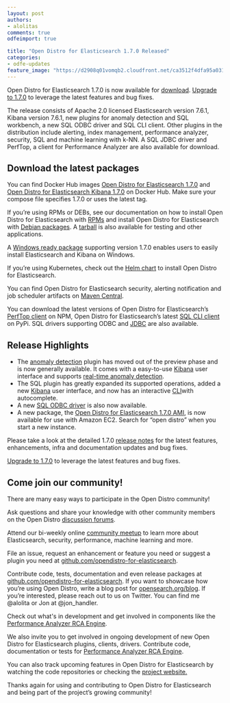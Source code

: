 ```yaml
---
layout: post
authors: 
- alolitas
comments: true
odfeimport: true

title: "Open Distro for Elasticsearch 1.7.0 Released"
categories:
- odfe-updates
feature_image: "https://d2908q01vomqb2.cloudfront.net/ca3512f4dfa95a03169c5a670a4c91a19b3077b4/2019/03/26/open_disto-elasticsearch-logo-800x400.jpg"
---
```


Open Distro for Elasticsearch 1.7.0 is now available for [download](https://opendistro.github.io/for-elasticsearch/downloads.html). [Upgrade to 1.7.0](https://opendistro.github.io/for-elasticsearch/downloads.html) to leverage the latest features and bug fixes.

The release consists of Apache 2.0 licensed Elasticsearch version 7.6.1, Kibana version 7.6.1, new plugins for anomaly detection and SQL workbench, a new SQL ODBC driver and SQL CLI client. Other plugins in the distribution include alerting, index management, performance analyzer, security, SQL and machine learning with k-NN. A SQL JDBC driver and PerfTop, a client for Performance Analyzer are also available for download.

## Download the latest packages

You can find Docker Hub images [Open Distro for Elasticsearch 1.7.0](https://hub.docker.com/r/amazon/opendistro-for-elasticsearch) and [Open Distro for Elasticsearch Kibana 1.7.0](https://hub.docker.com/r/amazon/opendistro-for-elasticsearch-kibana) on Docker Hub. Make sure your compose file specifies 1.7.0 or uses the latest tag.

If you’re using RPMs or DEBs, see our documentation on how to install Open Distro for Elasticsearch with [RPMs](https://opendistro.github.io/for-elasticsearch-docs/docs/install/rpm/) and install Open Distro for Elasticsearch with [Debian packages](https://opendistro.github.io/for-elasticsearch-docs/docs/install/deb/). A [tarball](https://opendistro.github.io/for-elasticsearch-docs/docs/install/tar/) is also available for testing and other applications.

A [Windows ready package](https://opendistro.github.io/for-elasticsearch-docs/docs/install/windows/) supporting version 1.7.0 enables users to easily install Elasticsearch and Kibana on Windows.

If you’re using Kubernetes, check out the [Helm chart](https://opendistro.github.io/for-elasticsearch-docs/docs/install/helm/) to install Open Distro for Elasticsearch.

You can find Open Distro for Elasticsearch security, alerting notification and job scheduler artifacts on [Maven Central](https://mvnrepository.com/artifact/com.amazon.opendistroforelasticsearch).

You can download the latest versions of Open Distro for Elasticsearch’s [PerfTop client](https://www.npmjs.com/package/@aws/opendistro-for-elasticsearch-perftop) on NPM, Open Distro for Elasticsearch’s latest [SQL CLI client](https://pypi.org/project/odfe-sql-cli/) on PyPi. SQL drivers supporting ODBC and [JDBC](https://d3g5vo6xdbdb9a.cloudfront.net/downloads/elasticsearch-clients/opendistro-sql-jdbc/opendistro-sql-jdbc-1.7.0.0.jar) are also available.

## Release Highlights

* The [anomaly detection](https://github.com/opendistro-for-elasticsearch/anomaly-detection) plugin has moved out of the preview phase and is now generally available. It comes with a easy-to-use [Kibana](https://github.com/opendistro-for-elasticsearch/anomaly-detection-kibana-plugin) user interface and supports [real-time anomaly detection](https://opendistro.github.io/for-elasticsearch/blog/odfe-updates/2020/05/Real-time-Anomaly-Detection-is-now-available-in-Open-Distro-for-Elasticsearch-1.7.0/).
* The SQL plugin has greatly expanded its supported operations, added a new [Kibana](https://github.com/opendistro-for-elasticsearch/sql-kibana-plugin) user interface, and now has an interactive [CLI](https://github.com/opendistro-for-elasticsearch/sql-cli)with autocomplete.
* A new [SQL ODBC driver](https://github.com/opendistro-for-elasticsearch/sql-odbc) is also now available.
* A new package, the [Open Distro for Elasticsearch 1.7.0 AMI](https://opendistro.github.io/for-elasticsearch-docs/docs/install/ami/), is now available for use with Amazon EC2. Search for “open distro” when you start a new instance.

Please take a look at the detailed 1.7.0 [release notes](https://github.com/opendistro-for-elasticsearch/opendistro-build/blob/master/release-notes/opendistro-for-elasticsearch-release-notes-1.7.0.md) for the latest features, enhancements, infra and documentation updates and bug fixes.

[Upgrade to 1.7.0](https://opendistro.github.io/for-elasticsearch/downloads.html) to leverage the latest features and bug fixes.

## Come join our community!

There are many easy ways to participate in the Open Distro community!

Ask questions and share your knowledge with other community members on the Open Distro [discussion forums](https://discuss.opendistrocommunity.dev/).

Attend our bi-weekly online [community meetup](https://www.meetup.com/Open-Distro-for-Elasticsearch-Meetup-Group) to learn more about Elasticsearch, security, performance, machine learning and more.

File an issue, request an enhancement or feature you need or suggest a plugin you need at [github.com/opendistro-for-elasticsearch](https://github.com/opendistro-for-elasticsearch).

Contribute code, tests, documentation and even release packages at [github.com/opendistro-for-elasticsearch](https://github.com/opendistro-for-elasticsearch). If you want to showcase how you’re using Open Distro, write a blog post for [opensearch.org/blog](https://opensearch.org/blog). If you’re interested, please reach out to us on Twitter. You can find me @alolita or Jon at @jon_handler.

Check out what's in development and get involved in components like the [Performance Analyzer RCA Engine](https://github.com/opendistro-for-elasticsearch/performance-analyzer-rca).

We also invite you to get involved in ongoing development of new Open Distro for Elasticsearch plugins, clients, drivers. Contribute code, documentation or tests for [Performance Analyzer RCA Engine](https://github.com/opendistro-for-elasticsearch/performance-analyzer-rca).

You can also track upcoming features in Open Distro for Elasticsearch by watching the code repositories or checking the [project website.](https://opendistro.github.io)

Thanks again for using and contributing to Open Distro for Elasticsearch and being part of the project’s growing community!
